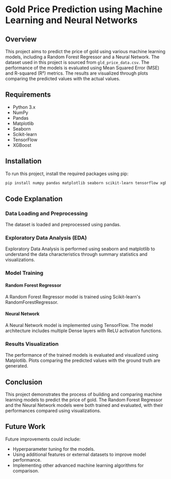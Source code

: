 
# Gold Price Prediction using Machine Learning and Neural Networks

## Overview

This project aims to predict the price of gold using various machine learning models, including a Random Forest Regressor and a Neural Network. The dataset used in this project is sourced from `gld_price_data.csv`. The performance of the models is evaluated using Mean Squared Error (MSE) and R-squared (R²) metrics. The results are visualized through plots comparing the predicted values with the actual values.

## Requirements

- Python 3.x
- NumPy
- Pandas
- Matplotlib
- Seaborn
- Scikit-learn
- TensorFlow
- XGBoost

## Installation

To run this project, install the required packages using pip:

```bash
pip install numpy pandas matplotlib seaborn scikit-learn tensorflow xgboost
```

## Code Explanation

### Data Loading and Preprocessing

The dataset is loaded and preprocessed using pandas.

### Exploratory Data Analysis (EDA)

Exploratory Data Analysis is performed using seaborn and matplotlib to understand the data characteristics through summary statistics and visualizations.

### Model Training

#### Random Forest Regressor

A Random Forest Regressor model is trained using Scikit-learn's RandomForestRegressor.

#### Neural Network

A Neural Network model is implemented using TensorFlow. The model architecture includes multiple Dense layers with ReLU activation functions.

### Results Visualization

The performance of the trained models is evaluated and visualized using Matplotlib. Plots comparing the predicted values with the ground truth are generated.

## Conclusion

This project demonstrates the process of building and comparing machine learning models to predict the price of gold. The Random Forest Regressor and the Neural Network models were both trained and evaluated, with their performances compared using visualizations.

## Future Work

Future improvements could include:
- Hyperparameter tuning for the models.
- Using additional features or external datasets to improve model performance.
- Implementing other advanced machine learning algorithms for comparison.
